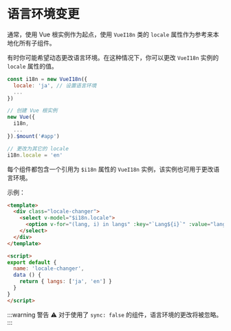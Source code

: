 # 语言环境变更

通常，使用 Vue 根实例作为起点，使用 `VueI18n` 类的 `locale` 属性作为参考来本地化所有子组件。

有时你可能希望动态更改语言环境。在这种情况下，你可以更改 `VueI18n` 实例的 `locale` 属性的值。

```js
const i18n = new VueI18n({
  locale: 'ja', // 设置语言环境
  ...
})

// 创建 Vue 根实例
new Vue({
  i18n,
  ...
}).$mount('#app')

// 更改为其它的 locale
i18n.locale = 'en'
```

每个组件都包含一个引用为 `$i18n` 属性的 `VueI18n` 实例，该实例也可用于更改语言环境。

示例：

```html
<template>
  <div class="locale-changer">
    <select v-model="$i18n.locale">
      <option v-for="(lang, i) in langs" :key="`Lang${i}`" :value="lang">{{ lang }}</option>
    </select>
  </div>
</template>

<script>
export default {
  name: 'locale-changer',
  data () {
    return { langs: ['ja', 'en'] }
  }
}
</script>
```

:::warning 警告
:warning: 对于使用了 `sync: false` 的组件，语言环境的更改将被忽略。
:::
